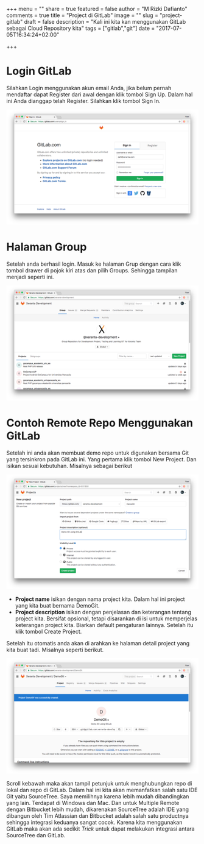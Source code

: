 +++
menu = ""
share = true
featured = false
author = "M Rizki Dafianto"
comments = true
title = "Project di GitLab"
image = ""
slug = "project-gitlab"
draft = false
description = "Kali ini kita kan menggunakan GitLab sebagai Cloud Repository kita"
tags = ["gitlab","git"]
date = "2017-07-05T16:34:24+02:00"

+++

# Login GitLab

Silahkan Login menggunakan akun email Anda, jika belum pernah mendaftar dapat Register dari awal dengan klik tombol Sign Up. Dalam hal ini Anda dianggap telah Register. Silahkan klik tombol Sign In.

![Halaman Login](https://raw.githubusercontent.com/dafian47/blog/master/static/pic/page-login.png)

# Halaman Group

Setelah anda berhasil login. Masuk ke halaman Grup dengan cara klik tombol drawer di pojok kiri atas dan pilih Groups. Sehingga tampilan menjadi seperti ini.

![Halaman Group](https://raw.githubusercontent.com/dafian47/blog/master/static/pic/page-group.png)

# Contoh Remote Repo Menggunakan GitLab

Setelah ini anda akan membuat demo repo untuk digunakan bersama Git yang tersinkron pada GitLab ini. Yang pertama klik tombol New Project. Dan isikan sesuai kebutuhan. Misalnya sebagai berikut

![Halaman Remote Repo Baru](https://raw.githubusercontent.com/dafian47/blog/master/static/pic/page-create-repo.png)

- **Project name** isikan dengan nama project kita. Dalam hal ini project yang kita buat bernama DemoGit.
- **Project description** isikan dengan penjelasan dan keterangan tentang project kita. Bersifat opsional, tetapi disarankan di isi untuk memperjelas keterangan project kita. Biarkan default pengaturan lainnya. Setelah itu klik tombol Create Project.

Setelah itu otomatis anda akan di arahkan ke halaman detail project yang kita buat tadi. Misalnya seperti berikut.

![Halaman DemoGit](https://raw.githubusercontent.com/dafian47/blog/master/static/pic/page-demogit.png)

Scroll kebawah maka akan tampil petunjuk untuk menghubungkan repo di lokal dan repo di GitLab. Dalam hal ini kita akan memanfatkan salah satu IDE Git yaitu SourceTree. Saya memilihnya karena lebih mudah dibandingkan yang lain. Terdapat di Windows dan Mac. Dan untuk Multiple Remote dengan Bitbucket lebih mudah, dikarenakan SourceTree adalah IDE yang dibangun oleh Tim Atlassian dan Bitbucket adalah salah satu productnya sehingga integrasi keduanya sangat cocok. Karena kita menggunakan GitLab maka akan ada sedikit *Trick* untuk dapat melakukan integrasi antara SourceTree dan GitLab.